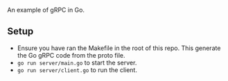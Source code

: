 An example of gRPC in Go.

## Setup

- Ensure you have ran the Makefile in the root of this repo. This generate the Go gRPC code from the proto file.
- `go run server/main.go` to start the server.
- `go run server/client.go` to run the client.